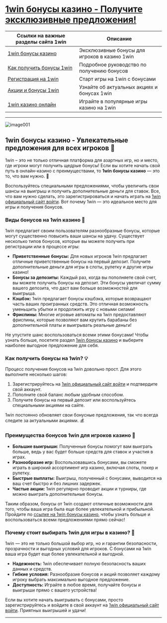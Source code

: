 # [1win бонусы казино - Получите эксклюзивные предложения!](https://brandplay.link/6F5VqbyZ)

| Ссылки на важные разделы сайта 1win     | Описание                                        |
|--------------------------------------|------------------------------------------------|
| [1win бонусы казино](https://brandplay.link/6F5VqbyZ)     | Эксклюзивные бонусы для игроков в казино 1win |
| [Как получить бонусы 1win](https://brandplay.link/6F5VqbyZ)          | Подробное руководство по получению бонусов         |
| [Регистрация на 1win](https://brandplay.link/6F5VqbyZ)        | Старт игры на 1win с бонусами                   |
| [Акции и бонусы 1win](https://brandplay.link/6F5VqbyZ)            | Узнайте об актуальных акциях и бонусах 1win        |
| [1win казино онлайн](https://brandplay.link/6F5VqbyZ)    | Играйте в популярные игры казино на 1win          |

---
![image001](https://github.com/user-attachments/assets/4391bf76-e714-4e56-aa3a-a7ce2a9c7a12)

## 1win бонусы казино - Увлекательные предложения для всех игроков 🎉

1win – это не только отличная платформа для азартных игр, но и место, где игроки могут получить щедрые бонусы! Если вы хотите начать свой путь в онлайн-казино с преимуществами, то **1win бонусы казино** — это то, что вам нужно. 🎰

Воспользуйтесь специальными предложениями, чтобы увеличить свои шансы на выигрыш и получить дополнительные деньги для ставок. Все, что вам нужно сделать, это зарегистрироваться и начать играть на [1win официальный сайт войти](https://brandplay.link/6F5VqbyZ). Вот почему 1win — это идеальное место для игры и получения бонусов.

### Виды бонусов на 1win казино 🎁

1win предлагает своим пользователям разнообразные бонусы, которые могут существенно повысить ваши шансы на удачу. Существует несколько типов бонусов, которые вы можете получить при регистрации или в процессе игры:

- **Приветственные бонусы:** Для новых игроков 1win предлагает отличные приветственные бонусы на первый депозит. Получите дополнительные деньги для игры в слоты, рулетку и другие игры казино!
- **Бонусы за депозиты:** Каждый раз, когда вы пополняете свой счет, вы можете получить бонусы на депозит. Эти бонусы увеличат сумму вашего депозита, что даст вам больше возможностей для выигрыша.
- **Кэшбэк:** 1win предлагает бонусы кэшбэка, которые возвращают часть ваших проигранных средств. Это отличная возможность уменьшить убытки и продолжить игру с новыми силами!
- **Фриспины:** Многие игровые автоматы на 1win предоставляют фриспины, которые позволяют вам крутить барабаны без дополнительной платы и выигрывать реальные деньги!

Не упустите шанс воспользоваться всеми этими бонусами! Чтобы узнать больше, посетите раздел [1win бонусы казино](https://brandplay.link/6F5VqbyZ) и выберите наиболее выгодное предложение для себя.

### Как получить бонусы на 1win? 💡

Процесс получения бонусов на 1win довольно прост. Для этого выполните несколько шагов:

1. Зарегистрируйтесь на [1win официальный сайт войти](https://brandplay.link/6F5VqbyZ) и подтвердите свой аккаунт.
2. Пополните свой баланс любым удобным способом.
3. Получите бонусы на первый депозит или воспользуйтесь специальными акциями на сайте.

1win постоянно обновляет свои бонусные предложения, так что всегда следите за актуальными акциями. 💰

### Преимущества бонусов 1win для игроков казино 🌟

- **Большие выигрыши:** Полученные бонусы помогут вам выиграть больше, ведь у вас будет больше средств для ставок и участия в играх.
- **Разнообразие игр:** Воспользовавшись бонусами, вы сможете играть в широкий ассортимент игр казино, включая слоты, покер и рулетку.
- **Быстрые выплаты:** Выигрыш, полученный с бонусами, выводится на ваш счет быстро и без лишних задержек.
- **Частые акции:** 1win регулярно проводит акции и турниры, где можно выиграть дополнительные бонусы.

Таким образом, бонусы от 1win создают отличные возможности для того, чтобы ваша игра была еще более увлекательной и прибыльной. Пройдите по [ссылке на 1win бонусы казино](https://brandplay.link/6F5VqbyZ), чтобы узнать больше и воспользоваться всеми предложениями прямо сейчас!

### Почему стоит выбирать 1win для игры в казино? 💎

1win — это не только большой выбор игр, но и гарантии безопасности, прозрачности и выгодных условий для игроков. С бонусами на 1win ваша игра будет еще более увлекательной и выгодной.

- **Надежность:** 1win обеспечивает полную безопасность ваших данных и средств.
- **Гибкие условия:** Разнообразие бонусов и акций позволяет каждому игроку выбрать максимально выгодное предложение.
- **Доступность:** Играйте в любое время, получайте бонусы и выигрыши прямо с вашего устройства!

Если вы хотите начать выигрывать с бонусами, просто зарегистрируйтесь и войдите в свой аккаунт на [1win официальный сайт войти](https://brandplay.link/6F5VqbyZ). Приятных выигрышей и удачи!

---

